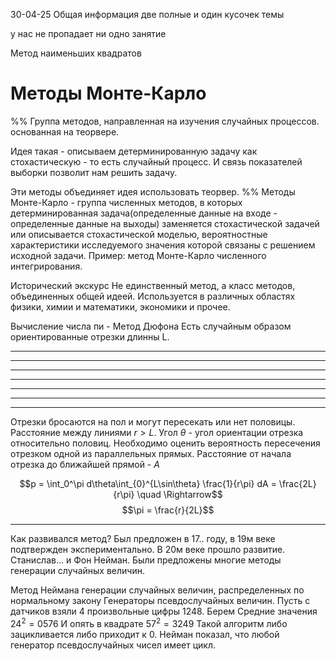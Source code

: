 30-04-25
Общая информация
две полные и один кусочек темы

у нас не пропадает ни одно занятие

Метод наименьших квадратов

# Методы Монте-Карло
%%
Группа методов, направленная на изучения случайных процессов. 
основанная на теорвере.

Идея такая - описываем детерминированную задачу как стохастическую - то есть случайный процесс.
И связь показателей выборки позволит нам решить задачу.

Эти методы объединяет идея использовать теорвер.
%%
Методы Монте-Карло - группа численных методов, в которых детерминированная задача(определенные данные на входе - определенные данные на выходы) заменяется стохастической задачей или описывается стохастической моделью, вероятностные характеристики исследуемого значения которой связаны с решением исходной задачи.
Пример: метод Монте-Карло численного интегрирования.

Исторический экскурс
Не единственный метод, а класс методов, объединенных общей идеей.
Используется в различных областях физики, химии и математики, экономики и прочее.

Вычисление числа пи - Метод Дюфона
Есть случайным образом ориентированные отрезки длинны L.

-----------
--------
---
---
---
---
---

Отрезки бросаются на пол и могут пересекать или нет половицы. Расстояние между линиями $r > L$. Угол $\theta$ - угол ориентации отрезка относительно половиц.
Необходимо оценить вероятность пересечения отрезком одной из параллельных прямых. 
Расстояние от начала отрезка до ближайшей прямой - $A$

$$p = \int_0^\pi d\theta\int_{0}^{L\sin\theta} \frac{1}{r\pi}  dA = \frac{2L}{r\pi} \quad \Rightarrow$$
$$\pi = \frac{r}{2L}$$

---

Как развивался метод?
Был предложен в 17.. году, в 19м веке подтвержден экспериментально. В 20м веке прошло развитие.
Станислав... и Фон Нейман. Были предложены многие методы генерации случайных величин.

Метод Неймана генерации случайных величин, распределенных по нормальному закону
Генераторы псевдослучайных величин.
Пусть с датчиков взяли 4 произвольные цифры 1248.
Берем Средние значения $24^2 = 0576$
И опять в квадрате $57^2 = 3249$
Такой алгоритм либо зацикливается либо приходит к 0. Нейман показал, что любой генератор псевдослучайных чисел имеет цикл.